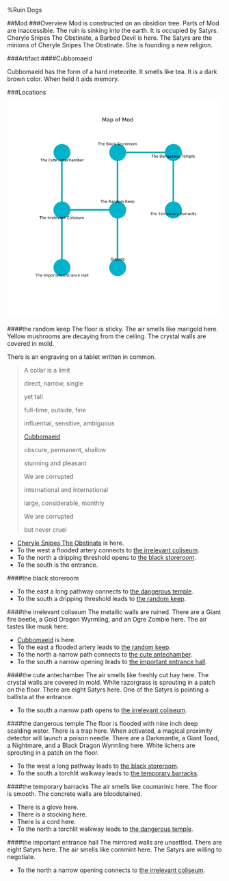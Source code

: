 %Ruin Dogs

##Mod
###Overview
Mod is constructed on an obsidion tree. Parts of Mod are inaccessible. The ruin is sinking into the earth. It is occupied by Satyrs. <a name="Cheryle-Snipes-The-Obstinate"></a>Cheryle Snipes The Obstinate, a Barbed Devil is here. The Satyrs are the minions of Cheryle Snipes The Obstinate. She  is founding a new religion. 



###Artifact
####<a name="Cubbomaeid"></a>Cubbomaeid


Cubbomaeid has the form of a hard meteorite. It smells like tea. It is a dark brown color. When held it aids memory. 





###Locations


![](../v2/images/Mod.png)

####<a name="the-random-keep"></a>the random keep
The floor is sticky. The air smells like marigold here. Yellow mushrooms are decaying from the ceiling. The crystal walls are covered in mold. 

There is an engraving on a tablet written in common. 

> A collar is a limit
>
> direct, narrow, single
>
> yet tall
>
> full-time, outside, fine
>
> influential, sensitive, ambiguous
>
> [Cubbomaeid](#Cubbomaeid)
>
> obscure, permanent, shallow
>
> stunning and pleasant
>
> We are corrupted
>
> international and international
>
> large, considerable, monthly
>
> We are corrupted
>
> but never cruel
>


* [Cheryle Snipes The Obstinate](#Cheryle-Snipes-The-Obstinate) is here.
* To the west a flooded artery connects to [the irrelevant coliseum](#the-irrelevant-coliseum).
* To the north a dripping threshold opens to [the black storeroom](#the-black-storeroom).
* To the south is the entrance.


####<a name="the-black-storeroom"></a>the black storeroom




* To the east a long pathway connects to [the dangerous temple](#the-dangerous-temple).
* To the south a dripping threshold leads to [the random keep](#the-random-keep).


####<a name="the-irrelevant-coliseum"></a>the irrelevant coliseum
The metallic walls are ruined. There are a Giant fire beetle, a Gold Dragon Wyrmling, and an Ogre Zombie here. The air tastes like musk here. 



* [Cubbomaeid](#Cubbomaeid) is here.
* To the east a flooded artery leads to [the random keep](#the-random-keep).
* To the north a narrow path connects to [the cute antechamber](#the-cute-antechamber).
* To the south a narrow opening leads to [the important entrance hall](#the-important-entrance-hall).


####<a name="the-cute-antechamber"></a>the cute antechamber
The air smells like freshly cut hay here. The crystal walls are covered in mold. White razorgrass is sprouting in a patch on the floor. There are eight Satyrs here. One of the Satyrs is pointing a ballista at the entrance. 



* To the south a narrow path opens to [the irrelevant coliseum](#the-irrelevant-coliseum).


####<a name="the-dangerous-temple"></a>the dangerous temple
The floor is flooded with nine inch deep scalding water. There is a trap here. When activated, a magical proximity detector will launch a poison needle. There are a Darkmantle, a Giant Toad, a Nightmare, and a Black Dragon Wyrmling here. White lichens are sprouting in a patch on the floor. 



* To the west a long pathway leads to [the black storeroom](#the-black-storeroom).
* To the south a torchlit walkway leads to [the temporary barracks](#the-temporary-barracks).


####<a name="the-temporary-barracks"></a>the temporary barracks
The air smells like coumarinic here. The floor is smooth. The concrete walls are bloodstained. 



* There is a glove here.
* There is a stocking here.
* There is a cord here.
* To the north a torchlit walkway leads to [the dangerous temple](#the-dangerous-temple).


####<a name="the-important-entrance-hall"></a>the important entrance hall
The mirrored walls are unsettled. There are eight Satyrs here. The air smells like cornmint here. The Satyrs are willing to negotiate. 



* To the north a narrow opening connects to [the irrelevant coliseum](#the-irrelevant-coliseum).


